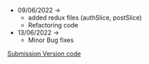 - 09/06/2022 ->
  - added redux files (authSlice, postSlice)
  - Refactoring code
- 13/06/2022 ->
  - Minor Bug fixes

[Submission Version code](https://github.com/znjs/thesocial/blob/664bcc7d7c/src/components/Post/Post.jsx)
